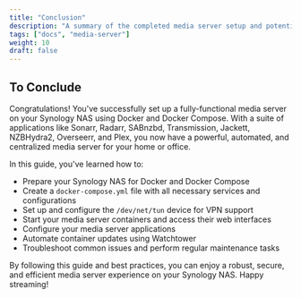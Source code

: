 ```yaml
---
title: "Conclusion"
description: "A summary of the completed media server setup and potential future improvements."
tags: ["docs", "media-server"]
weight: 10
draft: false
---
```


## To Conclude

Congratulations! You've successfully set up a fully-functional media server on your Synology NAS using Docker and Docker Compose. With a suite of applications like Sonarr, Radarr, SABnzbd, Transmission, Jackett, NZBHydra2, Overseerr, and Plex, you now have a powerful, automated, and centralized media server for your home or office.

In this guide, you've learned how to:

- Prepare your Synology NAS for Docker and Docker Compose
- Create a `docker-compose.yml` file with all necessary services and configurations
- Set up and configure the `/dev/net/tun` device for VPN support
- Start your media server containers and access their web interfaces
- Configure your media server applications
- Automate container updates using Watchtower
- Troubleshoot common issues and perform regular maintenance tasks

By following this guide and best practices, you can enjoy a robust, secure, and efficient media server experience on your Synology NAS. Happy streaming!
